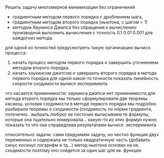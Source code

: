 Решить задачу многомерной минимизации без ограничений 
* градиентным методом первого порядка с дроблением шага, 
* градиентным методом второго порядка (ньютона, с шагом = 1)
* методом Хаукинса Джипса без обращения к вычислению производной
выполнить вычисления с точность 0.1 0.01 0.001 для каждогоиз метода.

для одной из точностей предусмотреть такую организацию вычисл. процесса:

1) начать процесс методом первого порядка и завершить уточнением методом второго порядка.
2) начать хаукинсом джитсом и завершить второго порядка
в методе первого порядка для одной какой-то точности показать линейность скорости сходимости вычисл эксперимента

что касается применимости: хаукинса джипси нет применимости
для метода второго порядка мы только сформулировали две теоремы касающ. условия сходимости
в методе первого порядка мы подробно разбирали теоремы о сходимости (сходимость по норме градиента, поточечно.. выбрать любую)
на листочке выписываем те формулы, которые она тщательно номеровала... какую-то из этих формул нужно показать то что она справедлива результатами вычисл. эксперимента

относительно задачи: сами придумаем задачу, но честно
функция двух переменных и содержала не только квадратичную часть (добавить синус косинус логарифм и тд...)
метод ньютона основан на кв. сходимости поэтому оно сойдется за один шаг для кв. функции